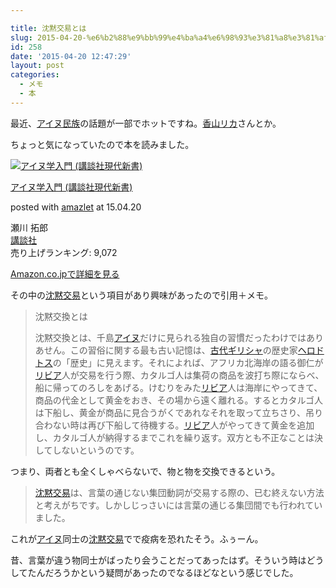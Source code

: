 ```yaml
---

title: 沈黙交易とは
slug: 2015-04-20-%e6%b2%88%e9%bb%99%e4%ba%a4%e6%98%93%e3%81%a8%e3%81%af
id: 258
date: '2015-04-20 12:47:29'
layout: post
categories:
  - メモ
  - 本
---
```


最近、[アイヌ民族](http://d.hatena.ne.jp/keyword/%A5%A2%A5%A4%A5%CC%CC%B1%C2%B2)の話題が一部でホットですね。[香山リカ](http://d.hatena.ne.jp/keyword/%B9%E1%BB%B3%A5%EA%A5%AB)さんとか。

ちょっと気になっていたので本を読みました。



[![アイヌ学入門 (講談社現代新書)](https://cdn-ak.f.st-hatena.com/images/fotolife/p/peipeipe/20190702/20190702230628.jpg)](http://www.amazon.co.jp/exec/obidos/ASIN/406288304X/peipeipe-22/ref=nosim/)



[アイヌ学入門 (講談社現代新書)](http://www.amazon.co.jp/exec/obidos/ASIN/406288304X/peipeipe-22/ref=nosim/)

posted with [amazlet](http://www.amazlet.com/ "amazlet") at 15.04.20



瀬川 拓郎  
[講談社](http://d.hatena.ne.jp/keyword/%B9%D6%C3%CC%BC%D2)  
売り上げランキング: 9,072  




[Amazon.co.jpで詳細を見る](http://www.amazon.co.jp/exec/obidos/ASIN/406288304X/peipeipe-22/ref=nosim/)







その中の[沈黙交易](http://d.hatena.ne.jp/keyword/%C4%C0%CC%DB%B8%F2%B0%D7)という項目があり興味があったので引用＋メモ。

> 沈黙交換とは
> 
> 沈黙交換とは、千島[アイヌ](http://d.hatena.ne.jp/keyword/%A5%A2%A5%A4%A5%CC)だけに見られる独自の習慣だったわけではありあせん。この習俗に関する最も古い記憶は、[古代ギリシャ](http://d.hatena.ne.jp/keyword/%B8%C5%C2%E5%A5%AE%A5%EA%A5%B7%A5%E3)の歴史家[ヘロドトス](http://d.hatena.ne.jp/keyword/%A5%D8%A5%ED%A5%C9%A5%C8%A5%B9)の「歴史」に見えます。それによれば、アフリカ北海岸の語る御仁が[リビア](http://d.hatena.ne.jp/keyword/%A5%EA%A5%D3%A5%A2)人が交易を行う際、カタルゴ人は集荷の商品を波打ち際にならべ、船に帰ってのろしをあげる。けむりをみた[リビア](http://d.hatena.ne.jp/keyword/%A5%EA%A5%D3%A5%A2)人は海岸にやってきて、商品の代金として黄金をおき、その場から遠く離れる。するとカタルゴ人は下船し、黄金が商品に見合うがくであれなそれを取って立ちさり、吊り合わない時は再び下船して待機する。[リビア](http://d.hatena.ne.jp/keyword/%A5%EA%A5%D3%A5%A2)人がやってきて黄金を追加し、カタルゴ人が納得するまでこれを繰り返す。双方とも不正なことは決してしないというのです。

つまり、両者とも全くしゃべらないで、物と物を交換できるという。

> [沈黙交易](http://d.hatena.ne.jp/keyword/%C4%C0%CC%DB%B8%F2%B0%D7)は、言葉の通じない集団動詞が交易する際の、已む終えない方法と考えがちです。しかしじっさいには言葉の通じる集団間でも行われていました。

これが[アイヌ](http://d.hatena.ne.jp/keyword/%A5%A2%A5%A4%A5%CC)同士の[沈黙交易](http://d.hatena.ne.jp/keyword/%C4%C0%CC%DB%B8%F2%B0%D7)でで疫病を恐れたそう。ふぅーん。

昔、言葉が違う物同士がばったり会うことだってあったはず。そういう時はどうしてたんだろうかという疑問があったのでなるほどなという感じでした。